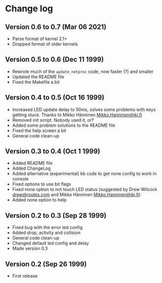 # Change log

## Version 0.6 to 0.7 (Mar 06 2021)

* Parse format of kernel 2.1+
* Dropped format of older kernels

## Version 0.5 to 0.6 (Dec 11 1999)

* Rewrote much of the `update_netproc` code, now faster (?) and smaller
* Updated the README file
* Fixed the Makefile a bit


## Version 0.4 to 0.5 (Oct 16 1999)

* Increased LED update delay to 50ms, solves some problems with keys getting
  stuck. Thanks to Mikko Hänninen <Mikko.Hanninen@iki.fi>
* Removed init script. Nobody used it, or?
* Added some problem solutions to the README file
* Fixed the help screen a bit
* General code clean-up


## Version 0.3 to 0.4 (Oct 1 1999)

* Added README file
* Added ChangeLog
* Added alternative (experimental) kb code to get none config to work in console
* Fixed options to use bit flags
* Fixed none option to not touch LED status
  (suggested by Drew Wilcock <drew@routes.com> 
  and Mikko Hänninen <Mikko.Hanninen@iki.fi>)
* Added none option to help


## Version 0.2 to 0.3 (Sep 28 1999)

* Fixed bug with the error led config
* Added drop, activity and collision
* General code clean-up
* Changed default led config and delay
* Made version 0.3


## Version 0.2 (Sep 26 1999)

* First release
